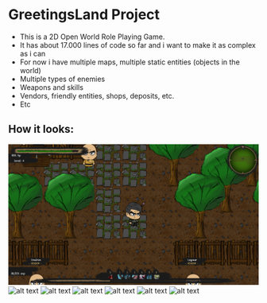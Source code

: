 # GreetingsLand Project

* This is a 2D Open World Role Playing Game.
* It has about 17.000 lines of code so far and i want to make it as complex as i can
* For now i have multiple maps, multiple static entities (objects in the world)
* Multiple types of enemies
* Weapons and skills
* Vendors, friendly entities, shops, deposits, etc.
* Etc

## How it looks:

![alt text](https://github.com/andrei-voia/greetings_land_game_project/blob/master/pictures/Screenshot_1.png "game")
![alt text](https://github.com/andrei-voia/greetings_land_game_project/blob/master/pictures/Screenshot_2png "game")
![alt text](https://github.com/andrei-voia/greetings_land_game_project/blob/master/pictures/Screenshot_3png "game")
![alt text](https://github.com/andrei-voia/greetings_land_game_project/blob/master/pictures/Screenshot_4png "game")
![alt text](https://github.com/andrei-voia/greetings_land_game_project/blob/master/pictures/Screenshot_5png "game")
![alt text](https://github.com/andrei-voia/greetings_land_game_project/blob/master/pictures/Screenshot_6png "game")
![alt text](https://github.com/andrei-voia/greetings_land_game_project/blob/master/pictures/Screenshot_7png "game")
